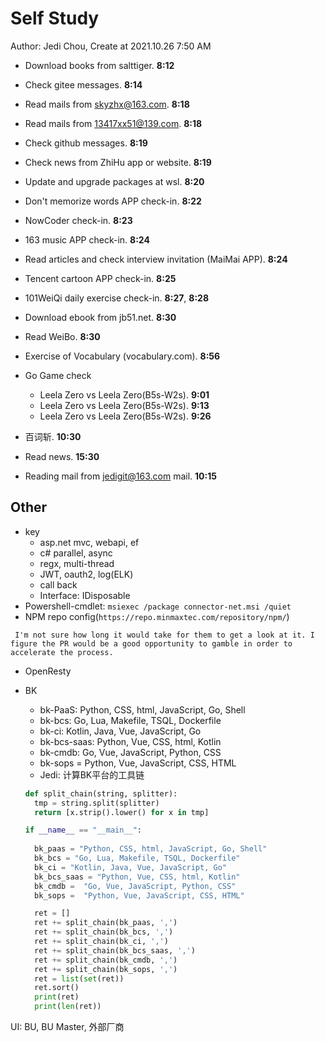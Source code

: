 # Self Study

Author: Jedi Chou, Create at 2021.10.26 7:50 AM

* Download books from salttiger. **8:12**
* Check gitee messages. **8:14**
* Read mails from skyzhx@163.com. **8:18**
* Read mails from 13417xx51@139.com. **8:18**
* Check github messages. **8:19**
* Check news from ZhiHu app or website. **8:19**
* Update and upgrade packages at wsl. **8:20**
* Don't memorize words APP check-in. **8:22**
* NowCoder check-in. **8:23**
* 163 music APP check-in. **8:24**
* Read articles and check interview invitation (MaiMai APP). **8:24**
* Tencent cartoon APP check-in. **8:25**
* 101WeiQi daily exercise check-in. **8:27**, **8:28**
* Download ebook from jb51.net. **8:30**

* Read WeiBo. **8:30**
* Exercise of Vocabulary (vocabulary.com). **8:56**
* Go Game check
  * Leela Zero vs Leela Zero(B5s-W2s). **9:01**
  * Leela Zero vs Leela Zero(B5s-W2s). **9:13**
  * Leela Zero vs Leela Zero(B5s-W2s). **9:26**
* 百词斩. **10:30**
* Read news. **15:30**
* Reading mail from jedigit@163.com mail. **10:15**

## Other

* key
  * asp.net mvc, webapi, ef
  * c# parallel, async
  * regx, multi-thread
  * JWT, oauth2, log(ELK)
  * call back
  * Interface: IDisposable
* Powershell-cmdlet: `msiexec /package connector-net.msi /quiet`
* NPM repo config(`https://repo.minmaxtec.com/repository/npm/`)

```english-words
 I'm not sure how long it would take for them to get a look at it. I figure the PR would be a good opportunity to gamble in order to accelerate the process.
```

* OpenResty
* BK
  * bk-PaaS: Python, CSS, html, JavaScript, Go, Shell
  * bk-bcs: Go, Lua, Makefile, TSQL, Dockerfile
  * bk-ci: Kotlin, Java, Vue, JavaScript, Go
  * bk-bcs-saas: Python, Vue, CSS, html, Kotlin
  * bk-cmdb: Go, Vue, JavaScript, Python, CSS
  * bk-sops =  Python, Vue, JavaScript, CSS, HTML
  * Jedi: 计算BK平台的工具链

  ```python
  def split_chain(string, splitter):
    tmp = string.split(splitter)
    return [x.strip().lower() for x in tmp]

  if __name__ == "__main__":
    
    bk_paas = "Python, CSS, html, JavaScript, Go, Shell"
    bk_bcs = "Go, Lua, Makefile, TSQL, Dockerfile"
    bk_ci = "Kotlin, Java, Vue, JavaScript, Go"
    bk_bcs_saas = "Python, Vue, CSS, html, Kotlin"
    bk_cmdb =  "Go, Vue, JavaScript, Python, CSS"
    bk_sops =  "Python, Vue, JavaScript, CSS, HTML"

    ret = []
    ret += split_chain(bk_paas, ',')
    ret += split_chain(bk_bcs, ',')
    ret += split_chain(bk_ci, ',')
    ret += split_chain(bk_bcs_saas, ',')
    ret += split_chain(bk_cmdb, ',')
    ret += split_chain(bk_sops, ',')
    ret = list(set(ret))
    ret.sort()
    print(ret)
    print(len(ret))
  ```

UI: BU, BU Master, 外部厂商

